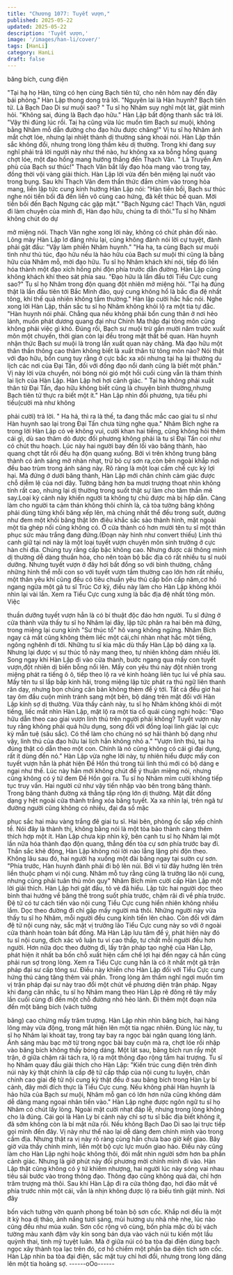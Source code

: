 ```yaml
---
title: "Chương 1077: Tuyết vượn,"
published: 2025-05-22
updated: 2025-05-22
description: 'Tuyết vượn,'
image: '/images/han-li/cover/'
tags: [HanLi]
category: HanLi
draft: false
---
```


băng bích, cung điện

"Tại hạ họ Hàn, từng có hẹn cùng Bạch tiên tử, cho nên hôm nay
đến đây bái phỏng." Hàn Lập thong dong trả lời.
"Nguyên lai là Hàn huynh? Bạch tiên tử. Là Bạch Dao Di sư muội
sao? " Tu sĩ họ Nhâm suy nghĩ một lát, giật mình hỏi.
"Không sai, đúng là Bạch đạo hữu." Hàn Lập bất động thanh sắc
trả lời.
"Vậy thì đúng lúc rồi. Taị hạ cũng vừa lúc muốn tìm Bạch sư muội,
không bằng Nhâm mỗ dẫn đường cho đạo hữu được chăng!" Vị tu
sĩ họ Nhâm ánh mắt chợt lóe, nhưng lại nhiệt thành dị thường
sảng khoái nói.
Hàn Lập thần sắc không đổi, nhưng trong lòng thầm kêu dị
thường. Trong khi đang suy nghĩ phải trả lời người này như thế
nào, hư không xa xa bỗng hồng quang chợt lóe, một đạo hồng
mang hướng thẳng đến Thạch Vân.
" Là Truyền Âm phù của Bạch sư thúc!" Thạch Vân bắt lấy đạo
hỏa mang vào trong tay, đồng thời vội vàng giải thích.
Hàn Lập lời vừa đến bên miệng lại nuốt vào trong bụng.
Sau khi Thạch Vân đem thần thức đắm chìm vào trong hỏa mang,
liền lập tức cung kính hướng Hàn Lập nói: "Hàn tiền bối, Bạch sư
thúc nghe nói tiền bối đã đến liền vô cùng cao hứng, đã kết thúc
bế quan. Mời tiền bối đến Bạch Ngưng các gặp mặt."
"Bạch Ngưng các! Thạch Vân, ngươi đi làm chuyện của mình đi,
Hàn đạo hữu, chúng ta đi thôi."Tu sĩ họ Nhâm không chút do dự

mở miệng nói.
Thạch Vân nghe xong lời này, không có chút phản đối nào.
Lông mày Hàn Lập lơ đãng nhíu lại, cũng không đành nói lời cự
tuyệt, đành phải gật đầu: "Vậy làm phiền Nhâm huynh."
"Ha ha, ta cùng Bạch sư muội tình như thủ túc, đạo hữu nếu là
hảo hữu của Bạch sư muội thì cũng là bằng hữu của Nhâm mỗ,
mời đạo hữu. Tu sĩ họ Nhâm khách khí nói, tiếp đó liền hóa thành
một đạo xích hồng phi độn phía trước dẫn đường. Hàn Lập cũng
không khách khí theo sát phía sau.
"Đạo hữu là lần đầu tới Tiểu Cực cung sao?" Tu sĩ họ Nhâm trong
độn quang đột nhiên mở miệng hỏi.
"Tại hạ đúng thật là lần đầu tiên tới Bắc Minh đảo, quý cung
không hổ là bắc địa đệ nhất tông, khí thế quả nhiên không tầm
thường." Hàn lập cười hắc hắc nói.
Nghe xong lời Hàn Lập, thần sắc tu sĩ họ Nhâm không khỏi lộ ra
một tia tự đắc.
"Hàn huynh nói phải. Chẳng qua nếu không phải bổn cung thân ở
nơi hẻo lánh, muốn phát dương quang đại như Chính Ma thập đại
tông môn cũng không phải việc gì khó. Đúng rồi, Bạch sư muội
trừ gần mười năm trước xuất môn một chuyến, thời gian còn lại
đều trong mật thất bế quan. Hàn huynh nhận thức Bạch sư muội
là trong lần xuất quan này chăng. Mà đạo hữu một thân thần
thông cao thâm không biết là xuất thân từ tông môn nào? Nói thật
với đạo hữu, bổn cung tuy rằng ở cực bắc xa xôi nhưng tại hạ lại
thường du lịch các nơi của Đại Tấn, đối với đồng đạo nổi danh
cũng là biết một phần." Vị này lời vừa chuyển, nói bóng nói gió
một hồi cuối cùng vẫn là thám thính lai lịch của Hàn Lập.
Hàn Lập hơi hơi cảnh giác.
" Tại hạ không phải xuất thân từ Đại Tấn, đạo hữu không biết
cũng là chuyện bình thường,nhưng Bạch tiên tử thực ra biết một
ít." Hàn Lập nhìn đối phương, tựa tiếu phi tiếu(cười mà như không

phải cười) trả lời.
" Ha hả, thì ra là thế, ta đang thắc mắc cao giai tu sĩ như Hàn
huynh sao lại trong Đại Tấn chưa từng nghe qua." Nhâm Bích
nghe ra trong lời Hàn Lập có vẻ không vui, cười khan hai tiếng,
cũng không hỏi thêm cái gì, dù sao thăm dò được đối phương
không phải là tu sĩ Đại Tấn coi như có chút thu hoạch.
Lúc này hai người bay đến lối vào băng thành, hào quang chợt tắt
rồi đều hạ độn quang xuống. Bởi vì trên không trung băng thành
có ánh sáng mờ nhàn nhạt, trừ bỏ cự sơn ra,còn bên ngoài khắp
nơi đều bao trùm trong ánh sáng này. Rõ ràng là một loại cấm chế
cực kỳ lợi hại.
Mà đứng ở dưới băng thành, Hàn Lập mới chân chính cảm giác
được chỗ diễm lệ của nơi đây.
Tường băng hơn ba mươi trượng thoạt nhìn không tính rất cao,
nhưng lại dị thường trong suốt thật sự làm cho tâm thần mê
say.Loại kỳ cảnh này khiến người ta không tự chủ được mà bị hấp
dẫn. Càng làm cho người ta cảm thán không thôi chính là, cả tòa
tường băng không phải dùng từng khối băng xếp lên, mà chúng
nhất thể đều trong suốt, dường như đem một khối băng thật lớn
điêu khắc sắc sảo thành hình, mặt ngoài một tia ghép nối cũng
không có.
Ở cửa thành có hơn mười tên tu sĩ một thân phục sức màu trắng
đang đứng.(Đoạn này hình như convert thiếu) Linh thú canh giữ
tại nơi này là một loại tuyết vượn chuyên môn sinh trưởng ở cực
hàn chi địa. Chúng tuy rằng cấp bậc không cao. Nhưng được cái
thông minh dị thường dễ dàng thuần hóa, cho nên toàn bộ bắc địa
có rất nhiều tu sĩ nuôi dưỡng.
Nhưng tuyết vượn ở đây hơi bất đồng so với bình thường, chẳng
những hình thể mỗi con so với tuyết vượn tầm thường cao lớn
hơn rất nhiều, một thân yêu khí cũng đều có tiêu chuẩn yêu thú
cấp bốn cấp năm,cơ hồ ngang ngửa một gã tu sĩ Trúc Cơ kỳ, điều
này làm cho Hàn Lập không khỏi nhìn lại vài lần.
Xem ra Tiểu Cực cung xưng là bắc địa đệ nhất tông môn. Việc

thuần dưỡng tuyết vượn hẳn là có bí thuật độc đáo hơn người.
Tu sĩ đứng ở cửa thành vừa thấy tu sĩ họ Nhâm lại đây, lập tức
phân ra hai bên mà đứng, trong miệng lại cung kính "Sư thúc tổ"
hô vang không ngừng. Nhâm Bích ngay cả mắt cũng không thèm
liếc một cái,chỉ nhàn nhạt hắc một tiếng, ngông nghênh đi tới.
Những tu sĩ kia mặc dù thấy Hàn Lập bộ dáng xa lạ. Nhưng lại
được vị sư thúc tổ này mang theo, tự nhiên không dám nhiều lời.
Song ngay khi Hàn Lập đi vào cửa thành, bước ngang qua mấy
con tuyết vượn,đột nhiên dị biến bỗng nổi lên. Mấy con yêu thú
này đột nhiên trong miệng phát ra tiếng ô ô, tiếp theo lộ ra vẻ kinh
hoàng liên tục lui về phía sau.
Mấy tên tu sĩ lắp bắp kinh hãi, trong miệng lập tức phát ra thú ngữ
liên thanh răn dạy, nhưng bọn chúng căn bản không thèm để ý
tới. Tất cả đều giơ hai tay ôm đầu cuộn mình tránh sang một bên,
bộ dáng trên mặt đối với Hàn Lập kính sợ dị thường.
Vừa thấy cảnh này, tu sĩ họ Nhâm không khỏi di một tiếng, liếc
mắt nhìn Hàn Lập, mặt lộ ra một tia cổ quái cùng nghi hoặc: "Đạo
hữu dẫn theo cao giai vượn linh thú trên người phải không? Tuyết
vượn này tuy rằng không phải quá hữu dụng, song đối với đồng
loại linh giác lại cực kỳ mẫn tuệ (sâu sắc). Có thể làm cho chúng
nó sợ hãi thành bộ dạng như vậy, linh thú của đạo hữu lai lịch hẳn
không nhỏ a."
"Vượn linh thú, tại hạ đúng thật có dẫn theo một con. Chính là nó
cũng không có cái gì đại dụng, rất ít dùng đến nó." Hàn Lập vừa
nghe lời này, tự nhiên hiểu được mấy con tuyết vượn hẳn là phát
hiện Đề Hồn thú trong túi linh thú mới có bộ dáng e ngại như thế.
Lúc này hắn mới không chút để ý thuận miệng nói, nhưng cũng
không có ý tứ đem Đề Hồn gọi ra.
Tu sĩ họ Nhâm mỉm cười không tiếp tục truy vấn.
Hai người cứ như vậy tiến nhập vào bên trong băng thành. Trong
băng thành đường xá thẳng tắp rộng lớn dị thường. Mặt đất đồng
dạng y hệt ngoài cửa thành trắng xóa băng tuyết. Xa xa nhìn lại,
trên ngã tư đường người cũng không có nhiều, đại đa số mặc

phục sắc hai màu vàng trắng đê giai tu sĩ. Hai bên, phòng ốc sắp
xếp chỉnh tề. Nói đây là thành thị, không bằng nói là một tòa bảo
thành càng thêm thích hợp một ít.
Hàn Lập chưa kịp nhìn kỹ, bên cạnh tu sĩ họ Nhâm lại một lần nữa
hóa thành đạo độn quang, thẳng đến tòa cự sơn phía trước bay
đi. Thần sắc khẽ động, Hàn Lập không nói lời nào lẳng lặng phi
độn theo. Không lâu sau đó, hai người hạ xuống một đài băng
ngay tại sườn cự sơn.
"Phía trước, Hàn huynh đành phải đi bộ lên núi. Bởi vì từ đây
hướng lên trên liền thuộc phạm vi nội cung. Nhâm mỗ tuy rằng
cũng là trưởng lão nội cung, nhưng cũng phải tuân thủ môn quy"
Nhâm Bích mỉm cười cấp Hàn Lập một lời giải thích.
Hàn Lập hơi gật đầu, tỏ vẻ đã hiểu.
Lập tức hai người dọc theo bình thai hướng về băng thê trong
suốt phía trước, chậm rãi đi về phía trước.
Đệ tử có tư cách tiến vào nội cung Tiểu Cực cung hiển nhiên
không nhiều lắm. Dọc theo đường đi chỉ gặp mấy người mà thôi.
Những người này vừa thấy tu sĩ họ Nhâm, mỗi người đều cung
kính tiến lên chào. Còn đối với đám đệ tử nội cung này, sắc mặt vị
trưởng lão Tiểu Cực cung này so với ở ngoài cửa thành hoàn toàn
bất đồng.
Mà Hàn Lập lưu tâm để ý, phát hiện này đó tu sĩ nội cung, đích
xác vô luận tu vi cao thấp, tư chất mỗi người đều hơn người. Hơn
nữa dọc theo đường đi, lấy trận pháp tạo nghệ của Hàn Lập, phát
hiện ít nhất ba bốn chỗ xuất hiện cấm chế lợi hại đến ngay cả hắn
cũng phải run sợ trong lòng. Xem ra Tiểu Cực cung hẳn là có ít
nhất một gã trận pháp đại sư cấp tông sư. Điều này khiến cho
Hàn Lập đối với Tiểu Cực cung hứng thú càng tăng thêm vài
phần. Trong lòng âm thầm nghĩ ngợi muốn tìm vị trận pháp đại sư
này trao đổi một chút về phương diện trận pháp.
Ngay khi đang cân nhắc, tu sĩ họ Nhâm mang theo Hàn Lập rẽ
đông rẽ tây mấy lần cuối cùng đi đến một chỗ đường nhỏ hẻo
lánh. Đi thêm một đoạn nữa đến một băng bích (vách tường

băng) cao chừng mấy trăm trượng.
Hàn Lập nhìn nhìn băng bích, hai hàng lông mày vừa động, trong
mắt hiện lên một tia ngạc nhiên.
Đúng lúc này, tu sĩ họ Nhâm lại khoát tay, trong tay bay ra ngọc
bài ngân quang lóng lánh. Ánh sáng màu bạc mờ từ trong ngọc
bài bay cuộn mà ra, chợt lóe rồi nhập vào băng bích không thấy
bóng dáng.
Một lát sau, băng bích run rẩy một trận, ở giữa chậm rãi tách ra, lộ
ra một thông đạo rộng tầm hai trượng.
Tu sĩ họ Nhâm quay đầu giải thích cho Hàn Lập: "Kiến trúc cung
điện trên đỉnh núi này kỳ thật chính là cấp đệ tử cấp thấp của nội
cung tu luyện, chân chính cao giai đệ tử nội cung kỳ thật đều ở
sau băng bích trong Hàn Ly bí cảnh, đây mới đích thực là Tiểu
Cực cung. Nếu không phải Hàn huynh là hảo hữa của Bạch sư
muội, Nhâm mỗ gan có lớn hơn nữa cũng không dám dễ dàng
mang ngoại nhân tiến vào."
Hàn Lập nghe được ngôn ngữ tu sĩ họ Nhâm có chút lấy lòng.
Ngoài mặt cười nhạt đáp lễ, nhưng trong lòng không cho là đúng.
Cái gọi là Hàn Ly bí cảnh này chỉ sợ tu sĩ bắc địa biết không ít, đã
sớm không còn là bí mật nữa rồi. Nếu không Bạch Dao Di sao lại
trực tiếp gọi mình đến đây. Vị này như thế nào lại dễ dàng đem
chính mình vào trong cấm địa.
Nhưng thật ra vị này rõ ràng cùng hắn chưa bao giờ kết giao. Bây
giờ vừa thấy chính mình, liền một bộ cực lực muốn giao hảo.
Điều này cũng làm cho Hàn Lập nghi hoặc không thôi, đôi mắt
nhìn người sớm hơn ba phần cảnh giác. Nhưng là giờ phút này
đối phương mời chính mình đi vào. Hàn Lập thật cũng không có ý
tứ khiêm nhượng, hai người lúc này sóng vai nhau tiêu sái bước
vào trong thông đạo.
Thông đạo cũng không quá dài, chỉ hơn trăm trượng mà thôi. Sau
khi Hàn Lập đi ra cửa thông đạo, hơi đảo mắt về phía trước nhìn
một cái, vẫn là nhịn không được lộ ra biểu tình giật mình. Nơi đây

bốn vách tường vờn quanh phong bế toàn bộ sơn cốc. Khắp nơi
đều là một ít kỳ hoa dị thảo, ánh nắng tươi sáng, mùi hương ưu
nhã nhè nhẹ, lúc nào cũng đều như mùa xuân. Sơn cốc rộng vô
cùng, bốn phía mặc dù bị vách tường màu xanh đậm vây kín
song bán dựa vào vách núi tu kiến một lầu quỳnh thai, tinh mỹ
tuyệt luân.
Mà ở giữa núi có ba tòa đại điện dùng bạch ngọc xây thành tọa
lạc trên đó, cơ hồ chiếm một phần ba diện tích sơn cốc.
Hàn Lập nhìn ba tòa đại điện, sắc mặt tuy chỉ hơi đổi, nhưng
trong lòng dâng lên một tia hoảng sợ.
------oOo------
